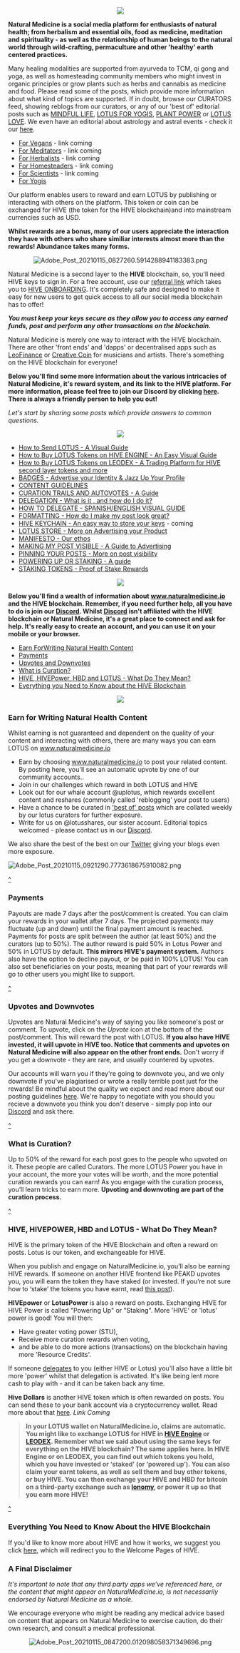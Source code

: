 
<div style="text-align: center;">

![](https://i.imgur.com/nxeSc65.png)
</div>

**Natural Medicine is a social media platform for enthusiasts of natural health; from herbalism and essential oils, food as medicine, meditation and spirituality - as well as the relationship of human beings to the natural world through wild-crafting, permaculture and other 'healthy' earth centered practices.**

Many healing modalities are supported from ayurveda to TCM, qi gong and yoga, as well as homesteading community members who might invest in organic principles or grow plants such as herbs and cannabis as medicine and food. Please read some of the posts, which provide more information about what kind of topics are supported. If in doubt, browse our CURATORS feed, showing reblogs from our curators, or any of our 'best of' editorial posts such as [MINDFUL LIFE](https://www.naturalmedicine.io/hive-120078/@naturalmedicine/mindful-life-curation-patterns-health-habits-food), [LOTUS FOR YOGIS](https://www.naturalmedicine.io/hive-120078/@lotusshares/mudras-outdoor-yoga-trikonasana-and-more), [PLANT POWER](https://www.naturalmedicine.io/hive-120078/@naturalmedicine/happy-plantbased-new-year-tamarind-rice-soul-food-khmer-snacks-sushi-and-more) or [LOTUS LOVE](https://www.naturalmedicine.io/hive-120078/@naturalmedicine/lotus-love-sunday-editorial-let-your-healing-bring-out-the-warrior-in-you). We even have an editorial about astrology and astral events - check it our [here](https://www.naturalmedicine.io/hive-120078/@lotusshares/orrery-astrology-eclipse-conjunction-saturn-jupiter-sun-moon). 

- [For Vegans]() - link coming
- [For Meditators]() - link coming
- [For Herbalists]() - link coming
- [For Homesteaders]() - link coming
- [For Scientists]() - link coming
- [For Yogis](https://www.naturalmedicine.io/yoga/@naturalmedicine/get-paid-instantly-for-writing-about-yoga)

Our platform enables users to reward and earn LOTUS by publishing or interacting with others on the platform. This token or coin can be exchanged for HIVE (the token for the HIVE blockchain)and into mainstream currencies such as USD.

**Whilst rewards are a bonus, many of our users appreciate the interaction they have with others who share similiar interests almost more than the rewards! Abundance takes many forms.**

<div style="text-align: center;">

![Adobe_Post_20210115_0827260.5914288941183383.png](https://files.peakd.com/file/peakd-hive/riverflows/9EBLpnB9-Adobe_Post_20210115_0827260.5914288941183383.png)

</div>

Natural Medicine is a second layer to the **HIVE** blockchain, so, you'll need HIVE keys to sign in. For a free account, use our [referral link](https://hiveonboard.com?ref=naturalmedicine) which takes you to [HIVE ONBOARDING](https://hiveonboard.com/). It's completely safe and designed to make it easy for new users to get quick access to all our social media blockchain has to offer! 

***You must keep your keys secure as they allow you to access any earned funds, post and perform any other transactions on the blockchain.***

Natural Medicine is merely one way to interact with the HIVE blockchain. There are other 'front ends' and 'dapps' or decentralised apps such as [LeoFinance](https://leofinance.io/) or [Creative Coin](https://www.creativecoin.xyz/created) for musicians and artists. There's something on the HIVE blockchain for everyone!

**Below you'll find some more information about the various intricacies of Natural Medicine, it's reward system, and its link to the HIVE platform. For more information, please feel free to join our Discord by clicking [here](https://discord.gg/2pwc5Gf). There is always a friendly person to help you out!**

*Let's start by sharing some posts which provide answers to common questions.*

<div style="text-align: center;">

![](https://i.imgur.com/KhNtxcJ.png)

</div>

- [How to Send LOTUS - A Visual Guide](https://naturalmedicine.io/hive-120078/@lotusshares/a-pictorial-guide-to-sending-burning-hive-engine-tokens)
- [How to Buy LOTUS Tokens on HIVE ENGINE - An Easy Visual Guide](https://peakd.com/hive-120078/@lotusshares/a-guided-tutorial-on-how-to-buy-lotus-tokens)
- [How to Buy LOTUS Tokens on LEODEX - A Trading Platform for HIVE second layer tokens and more](https://www.naturalmedicine.io/hive-167922/@lotusshares/how-to-buy-lotus-on-leodex-a-visual-guide-for-newbies-to-token-buying)
- [BADGES - Advertise your Identity & Jazz Up Your Profile](https://naturalmedicine.io/naturalmedicine/@riverflows/want-a-badge-next-to-your-user-name-on-naturalmedicine-io-advertise-your-gig-business-blog-or-identity)
- [CONTENT GUIDELINES](https://www.naturalmedicine.io/naturalmedicine/@naturalmedicine/standards-for-content-and-a-little-note-about-rewards-and-downvotes)
- [CURATION TRAILS AND AUTOVOTES - A Guide](https://naturalmedicine.io/naturalmedicine/@naturalmedicine/how-to-follow-a-trail-and-set-automatic-upvotes-for-your-favourite-curators-and-users)
- [DELEGATION  - What is it , and how do I do it?](https://www.naturalmedicine.io/hive-120078/@naturalmedicine/delegations-enabled-for-natural-medicine-tribe)
- [HOW TO DELEGATE - SPANISH/ENGLISH VISUAL GUIDE](https://naturalmedicine.io/hive-120078/@lotusshares/como-delegar-una-guia-visual-how-to-delegate-a-visual-guide)
- [FORMATTING - How do I make my post look great?](https://www.naturalmedicine.io/naturalmedicine/@naturalmedicine/formatting-tips-plus-post-your-code-to-win)
- [HIVE KEYCHAIN - An easy way to store your keys]() - coming
- [LOTUS STORE - More on Advertising your Product](https://www.naturalmedicine.io/naturalmedicine/@naturalmedicine/introducing-potential-use-case-tags-and-lotus-store)
- [MANIFESTO - Our ethos](https://www.naturalmedicine.io/naturalmedicine/@naturalmedicine/the-natural-medicine-manifesto-complete-summary)
- [MAKING MY POST VISIBLE - A Guide to Advertising](https://www.naturalmedicine.io/naturalmedicine/@naturalmedicine/promoted-and-pinned-posts-advertise-your-project-product-or-passion)
- [PINNING YOUR POSTS - More on post visibility](https://www.naturalmedicine.io/naturalmedicine/@naturalmedicine/promoted-and-pinned-posts-advertise-your-project-product-or-passion)
- [POWERING UP OR STAKING - A guide](https://www.naturalmedicine.io/tokens/@naturalmedicine/how-to-stake-power-up-your-lotus-coin)
- [STAKING TOKENS - Proof of Stake Rewards](https://www.naturalmedicine.io/naturalmedicine/@naturalmedicine/earn-lotus-through-staking-lotus-introducing-proof-of-stake-pos)

<div style="text-align: center;">

![](https://i.imgur.com/KhNtxcJ.png)

</div>

**Below you'll find a wealth of information about www.naturalmedicine.io and the HIVE blockchain. Remember, if you need further help, all you have to do is join our [Discord](https://discord.gg/2pwc5Gf). Whilst [Discord](https://discord.gg/2pwc5Gf) isn't affiliated with the HIVE blockchain or Natural Medicine, it's a great place to connect and ask for help. It's really easy to create an account, and you can use it on your mobile or your browser.**

- <a href="#Earn_For_Writing_Natural_Health Content">Earn ForWriting Natural Health Content</a>
- <a href="#Payments">Payments</a>
- <a href="#Upvotes_and_Downvotes">Upvotes and Downvotes</a>
- <a href="#What_is_Curation?">What is Curation?</a>
- <a href="Hive,_HIVEPOWER,_ HBD_and_Lotus_-What_do_They_ Mean?">HIVE, HIVEPower, HBD and LOTUS - What Do They Mean?</a> 
- <a href="Everything_You_Need_to_Know_about_the_HIVE_Blockchain"> Everything you Need to Know about the HIVE Blockchain</a>

<div style="text-align: center;">

![](https://i.imgur.com/KhNtxcJ.png)

</div>

### <span id="Earn for Writing Natural Health Content">Earn for Writing Natural Health Content</span>

Whilst earning is not guaranteed and dependent on the quality of your content and interacting with others, there are many ways you can earn LOTUS on www.naturalmedicine.io

- Earn by choosing www.naturalmedicine.io to post your related content. By posting here, you'll see an automatic upvote by one of our community accounts.. 
- Join in our challenges which reward in both LOTUS and HIVE
- Look out for our whale account @uplotus, which rewards excellent content and reshares (commonly called 'reblogging' your post to users) 
- Have a chance to be curated in ['best of' posts](https://www.naturalmedicine.io/naturalmedicine/@naturalmedicine/a-collection-of-best-natural-health-posts-curation-71) which are collated weekly by our lotus curators for further exposure. 
- Write for us on @lotusshares, our sister account. Editorial topics welcomed - please contact us in our [Discord](). 


</div>

We also share the best of the best on our [Twitter](https://twitter.com/Lotus_Medicine) giving your blogs even more exposure. 

![Adobe_Post_20210115_0921290.7773618675910082.png](https://files.peakd.com/file/peakd-hive/riverflows/ed1VyRAD-Adobe_Post_20210115_0921290.7773618675910082.png)

<a href="#Table_of_Contents">^</a>

### <span id="Payments">Payments</span>

Payouts are made 7 days after the post/comment is created. You can claim your rewards in your wallet after 7 days. The projected payments may fluctuate (up and down) until the final payment amount is reached. Payments for posts are split between the author (at least 50%) and the curators (up to 50%). The author reward is paid 50% in Lotus Power and 50% in LOTUS by default. **This mirrors HIVE's payment system.** Authors also have the option to decline payout, or be paid in 100% LOTUS! You can also set beneficiaries on your posts, meaning that part of your rewards will go to other users you might like to support.

<a href="#Table_of_Contents">^</a>

### <span id="Upvotes_and_Downvotes">Upvotes and Downvotes</span>

Upvotes are Natural Medicine's way of saying you like someone's post or comment. To upvote, click on the *Upvote* icon at the bottom of the post/comment. This will reward the post with LOTUS. **If you also have HIVE invested, it will upvote in HIVE too. Notice that comments and upvotes on Natural Medicine will also appear on the other front ends.** Don't worry if you get a downvote - they are rare, and usually countered by upvotes. 

Our accounts will warn you if they're going to downvote you, and we only downvote if you've plagiarised or wrote a really terrible post just for the rewards! Be mindful about the quality we expect and read more about our posting guidelines [here](https://www.naturalmedicine.io/naturalmedicine/@naturalmedicine/standards-for-content-and-a-little-note-about-rewards-and-downvotes). We're happy to negotiate with you should you recieve a downvote you think you don't deserve - simply pop into our [Discord](https://discord.gg/2pwc5Gf) and ask there.

<a href="#Table_of_Contents">^</a>

### <span id="What_Is_Curation?">What is Curation?</span>

Up to 50% of the reward for each post goes to the people who upvoted on it. These people are called Curators. The more LOTUS Power you have in your account, the more your votes will be worth, and the more potential curation rewards you can earn! As you engage with the curation process, you’ll learn tricks to earn more. **Upvoting and downvoting are part of the curation process.**

<a href="#Table_of_Contents">^</a>

### <span id="HIVE,_HIVEpower,_ HBD_and_Lotus_-What_do_They_ Mean?">HIVE, HIVEPOWER, HBD and LOTUS - What Do They Mean?</span>

HIVE is the primary token of the HIVE Blockchain and often a reward on posts. Lotus is our token, and exchangeable for HIVE. 

When you publish and engage on NaturalMedicine.io, you’ll also be earning HIVE rewards. If someone on another HIVE frontend like PEAKD upvotes you, you will earn the token they have staked (or invested. If you’re not sure how to ‘stake’ the tokens you have earnt, read [this post](https://www.naturalmedicine.io/tokens/@naturalmedicine/how-to-stake-power-up-your-lotus-coin)).

**HIVEpower** or **LotusPower** is also a reward on posts. Exchanging HIVE for HIVE Power is called "Powering Up" or "Staking". More 'HIVE' or 'lotus' power is good! You will then: 

- Have greater voting power (STU),
- Receive more curation rewards when voting,
- and be able to do more actions (transactions) on the blockchain having more 'Resource Credits'. 

If someone [delegates](https://naturalmedicine.io/hive-120078/@naturalmedicine/delegations-enabled-for-natural-medicine-tribe) to you (either HIVE or Lotus) you'll also have a little bit more 'power' whilst that delegation is activated. It's like being lent more cash to play with - and it can be taken back any time. 

**Hive Dollars** is another HIVE token which is often rewarded on posts. You can send these to your bank account via a cryptocurrency wallet. Read more about that [here](). *Link Coming*

>**In your LOTUS wallet on NaturalMedicine.io, claims are automatic. You might like to exchange LOTUS for HIVE in [HIVE Engine](https://hive-engine.com/?p=balances&a=lotuscoin) or [LEODEX](https://leodex.io/market/LOTUS). Remember what we said about using the same keys for everything on the HIVE blockchain? The same applies here. In HIVE Engine or on LEODEX, you can find out which tokens you hold, which you have invested or ‘staked’ (or ‘powered up’). You can also claim your earnt tokens, as well as sell them and buy other tokens, or buy HIVE. You can then exchange your HIVE and HBD for bitcoin on a third-party exchange such as [Ionomy](https://ionomy.com/), or power it up so that you earn more HIVE!**

<a href="#Table_of_Contents">^</a>

### <span id="Everything_You_Need_to_Know-About_the_HIVEblockchain">Everything You Need to Know About the HIVE Blockchain</span>

If you'd like to know more about HIVE and how it works, we suggest you click [here](https://hive.blog/welcome), which will redirect you to the Welcome Pages of HIVE.

### A Final Disclaimer

*It's important to note that any third party apps we've referenced here, or the content that might appear on NaturalMedicine.io, is not necessarily endorsed by Natural Medicine as a whole.* 

We encourage everyone who might be reading any medical advice based on content that appears on Natural Medicine to exercise caution, do their own research, and consult a medical professional. 

<div style="text-align: center;">

![Adobe_Post_20210115_0847200.012098058371349696.png](https://files.peakd.com/file/peakd-hive/riverflows/dWpcUOJd-Adobe_Post_20210115_0847200.012098058371349696.png)

</div>
